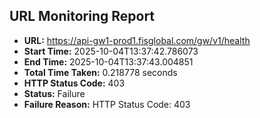 ## URL Monitoring Report

- **URL:** https://api-gw1-prod1.fisglobal.com/gw/v1/health
- **Start Time:** 2025-10-04T13:37:42.786073
- **End Time:** 2025-10-04T13:37:43.004851
- **Total Time Taken:** 0.218778 seconds
- **HTTP Status Code:** 403
- **Status:** Failure
- **Failure Reason:** HTTP Status Code: 403

